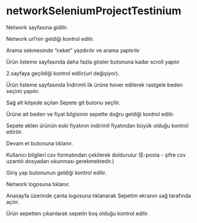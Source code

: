 # networkSeleniumProjectTestinium

Network sayfasına gidilir.

Network url’nin geldiği kontrol edilir.

Arama sekmesinde “ceket” yazdırılır ve arama yaptırılır

Ürün listeme sayfasında daha fazla göster butonuna kadar scroll yapılır

2.sayfaya geçildiği kontrol edilir(url değişiyor).

Ürün listeme sayfasında İndirimli ilk ürüne hover edilerek rastgele beden seçimi yapılır.

Sağ alt köşede açılan Sepete git butonu seçilir.

Ürüne ait beden ve fiyat bilgisinin sepette doğru geldiği kontrol edilir.

Sepete eklen ürünün eski fiyatının indirimli fiyatından büyük olduğu kontrol ettirilir.

Devam et butonuna tıklanır.

Kullanıcı bilgileri csv formatından çekilerek doldurulur (E-posta - şifre csv uzantılı dosyadan okunması
gerekmektedir.)

Giriş yap butonunun geldiği kontrol edilir.

Network logosuna tıklanır.

Anasayfa üzerinde çanta logosuna tıklanarak Sepetim ekranın sağ tarafında açılır.

Ürün sepetten çıkarılarak sepetin boş olduğu kontrol edilir.
